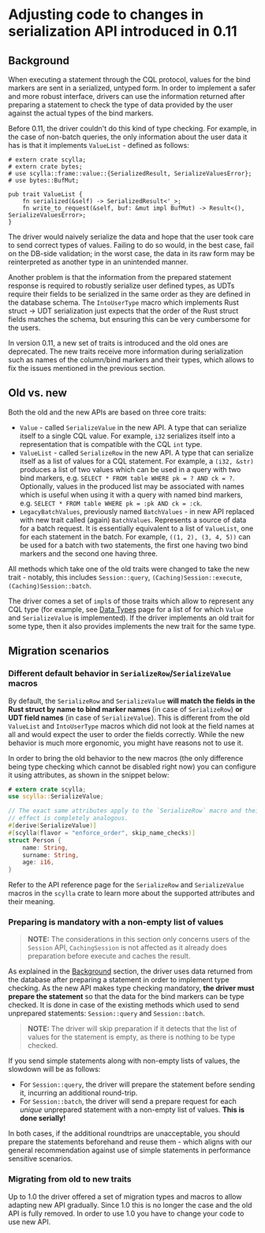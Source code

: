 # Adjusting code to changes in serialization API introduced in 0.11

## Background

When executing a statement through the CQL protocol, values for the bind markers are sent in a serialized, untyped form. In order to implement a safer and more robust interface, drivers can use the information returned after preparing a statement to check the type of data provided by the user against the actual types of the bind markers.

Before 0.11, the driver couldn't do this kind of type checking. For example, in the case of non-batch queries, the only information about the user data it has is that it implements `ValueList` - defined as follows:

```rust,ignore
# extern crate scylla;
# extern crate bytes;
# use scylla::frame::value::{SerializedResult, SerializeValuesError};
# use bytes::BufMut;

pub trait ValueList {
    fn serialized(&self) -> SerializedResult<'_>;
    fn write_to_request(&self, buf: &mut impl BufMut) -> Result<(), SerializeValuesError>;
}
```

The driver would naively serialize the data and hope that the user took care to send correct types of values. Failing to do so would, in the best case, fail on the DB-side validation; in the worst case, the data in its raw form may be reinterpreted as another type in an unintended manner.

Another problem is that the information from the prepared statement response is required to robustly serialize user defined types, as UDTs require their fields to be serialized in the same order as they are defined in the database schema. The `IntoUserType` macro which implements Rust struct -> UDT serialization just expects that the order of the Rust struct fields matches the schema, but ensuring this can be very cumbersome for the users.

In version 0.11, a new set of traits is introduced and the old ones are deprecated. The new traits receive more information during serialization such as names of the column/bind markers and their types, which allows to fix the issues mentioned in the previous section.

## Old vs. new

Both the old and the new APIs are based on three core traits:

- `Value` - called `SerializeValue` in the new API. A type that can serialize itself to a single CQL value. For example, `i32` serializes itself into a representation that is compatible with the CQL `int` type.
- `ValueList` - called `SerializeRow` in the new API. A type that can serialize itself as a list of values for a CQL statement. For example, a `(i32, &str)` produces a list of two values which can be used in a query with two bind markers, e.g. `SELECT * FROM table WHERE pk = ? AND ck = ?`. Optionally, values in the produced list may be associated with names which is useful when using it with a query with named bind markers, e.g. `SELECT * FROM table WHERE pk = :pk AND ck = :ck`.
- `LegacyBatchValues`, previously named `BatchValues` - in new API replaced with new trait called (again) `BatchValues`.  Represents a source of data for a batch request. It is essentially equivalent to a list of `ValueList`, one for each statement in the batch. For example, `((1, 2), (3, 4, 5))` can be used for a batch with two statements, the first one having two bind markers and the second one having three.

All methods which take one of the old traits were changed to take the new trait - notably, this includes `Session::query`, `(Caching)Session::execute`, `(Caching)Session::batch`.

The driver comes a set of `impl`s of those traits which allow to represent any CQL type (for example, see [Data Types](../data-types/data-types.md) page for a list of for which `Value` and `SerializeValue` is implemented). If the driver implements an old trait for some type, then it also provides implements the new trait for the same type.

## Migration scenarios

### Different default behavior in `SerializeRow`/`SerializeValue` macros

By default, the `SerializeRow` and `SerializeValue` **will match the fields in the Rust struct by name to bind marker names** (in case of `SerializeRow`) **or UDT field names** (in case of `SerializeValue`). This is different from the old `ValueList` and `IntoUserType` macros which did not look at the field names at all and would expect the user to order the fields correctly. While the new behavior is much more ergonomic, you might have reasons not to use it.

In order to bring the old behavior to the new macros (the only difference being type checking which cannot be disabled right now) you can configure it using attributes, as shown in the snippet below:

```rust
# extern crate scylla;
use scylla::SerializeValue;

// The exact same attributes apply to the `SerializeRow` macro and their
// effect is completely analogous.
#[derive(SerializeValue)]
#[scylla(flavor = "enforce_order", skip_name_checks)]
struct Person {
    name: String,
    surname: String,
    age: i16,
}
```

Refer to the API reference page for the `SerializeRow` and `SerializeValue` macros in the `scylla` crate to learn more about the supported attributes and their meaning.

### Preparing is mandatory with a non-empty list of values

> **NOTE:** The considerations in this section only concerns users of the `Session` API, `CachingSession` is not affected as it already does preparation before execute and caches the result.

As explained in the [Background](#background) section, the driver uses data returned from the database after preparing a statement in order to implement type checking. As the new API makes type checking mandatory, **the driver must prepare the statement** so that the data for the bind markers can be type checked. It is done in case of the existing methods which used to send unprepared statements: `Session::query` and `Session::batch`.

> **NOTE:** The driver will skip preparation if it detects that the list of values for the statement is empty, as there is nothing to be type checked.

If you send simple statements along with non-empty lists of values, the slowdown will be as follows:

- For `Session::query`, the driver will prepare the statement before sending it, incurring an additional round-trip.
- For `Session::batch`, the driver will send a prepare request for each *unique* unprepared statement with a non-empty list of values. **This is done serially!** 

In both cases, if the additional roundtrips are unacceptable, you should prepare the statements beforehand and reuse them - which aligns with our general recommendation against use of simple statements in performance sensitive scenarios.

### Migrating from old to new traits

Up to 1.0 the driver offered a set of migration types and macros to allow adapting new API gradually.
Since 1.0 this is no longer the case and the old API is fully removed. In order to use 1.0 you have to
change your code to use new API.
